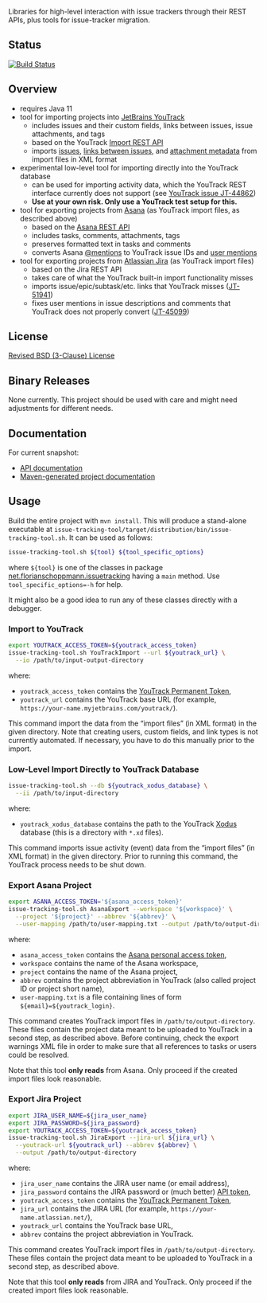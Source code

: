 Libraries for high-level interaction with issue trackers through their REST APIs, plus tools for issue-tracker migration.

## Status
[![Build Status](https://travis-ci.org/fschopp/issue-tracking.svg?branch=master)](https://travis-ci.org/fschopp/issue-tracking)

## Overview

- requires Java 11
- tool for importing projects into [JetBrains YouTrack](https://www.jetbrains.com/youtrack/)
  - includes issues and their custom fields, links between issues, issue attachments, and tags
  - based on the YouTrack [Import REST API](https://www.jetbrains.com/help/youtrack/standalone/Import-Issues.html)
  - imports [issues](https://www.jetbrains.com/help/youtrack/standalone/Import-Issues.html), [links between issues](https://www.jetbrains.com/help/youtrack/standalone/Import-Links.html), and [attachment metadata](issue-tracking-youtrack/src/main/java/net/florianschoppmann/issuetracking/youtrack/Attachments.java) from import files in XML format
- experimental low-level tool for importing directly into the YouTrack database
  - can be used for importing activity data, which the YouTrack REST interface currently does not support (see [YouTrack issue JT-44862](https://youtrack.jetbrains.com/issue/JT-44862))
  - **Use at your own risk. Only use a YouTrack test setup for this.**
- tool for exporting projects from [Asana](https://asana.com/) (as YouTrack import files, as described above)
  - based on the [Asana REST API](https://asana.com/developers/api-reference)
  - includes tasks, comments, attachments, tags
  - preserves formatted text in tasks and comments
  - converts Asana [@mentions](https://asana.com/guide/help/fundamentals/text) to YouTrack issue IDs and [user mentions](https://www.jetbrains.com/help/youtrack/standalone/Mention-Another-User.html)
- tool for exporting projects from [Atlassian Jira](https://www.atlassian.com/software/jira) (as YouTrack import files)
  - based on the Jira REST API
  - takes care of what the YouTrack built-in import functionality misses
  - imports issue/epic/subtask/etc. links that YouTrack misses ([JT-51941](https://youtrack.jetbrains.com/issue/JT-51941))
  - fixes user mentions in issue descriptions and comments that YouTrack does not properly convert ([JT-45099](https://youtrack.jetbrains.com/issue/JT-45099))

## License

[Revised BSD (3-Clause) License](LICENSE)

## Binary Releases

None currently. This project should be used with care and might need adjustments for different needs.

## Documentation

For current snapshot:

- [API documentation](https://fschopp.github.io/issue-tracking/snapshot/apidocs)
- [Maven-generated project documentation](https://fschopp.github.io/issue-tracking/snapshot)

## Usage

Build the entire project with `mvn install`. This will produce a stand-alone executable at `issue-tracking-tool/target/distribution/bin/issue-tracking-tool.sh`. It can be used as follows:
```bash
issue-tracking-tool.sh ${tool} ${tool_specific_options}
```
where `${tool}` is one of the classes in package [net.florianschoppmann.issuetracking](issue-tracking-tool/src/main/java/net/florianschoppmann/issuetracking) having a `main` method. Use `tool_specific_options=-h` for help.

It might also be a good idea to run any of these classes directly with a debugger.

### Import to YouTrack

```bash
export YOUTRACK_ACCESS_TOKEN=${youtrack_access_token}
issue-tracking-tool.sh YouTrackImport --url ${youtrack_url} \
  --io /path/to/input-output-directory
```
where:
- `youtrack_access_token` contains the [YouTrack Permanent Token](https://www.jetbrains.com/help/youtrack/standalone/Manage-Permanent-Token.html#obtain-permanent-token),
- `youtrack_url` contains the YouTrack base URL (for example, `https://your-name.myjetbrains.com/youtrack/`).

This command import the data from the “import files” (in XML format) in the given directory. Note that creating users, custom fields, and link types is not currently automated. If necessary, you have to do this manually prior to the import. 


### Low-Level Import Directly to YouTrack Database

```bash
issue-tracking-tool.sh --db ${youtrack_xodus_database} \
  --ii /path/to/input-directory
```
where:
- `youtrack_xodus_database` contains the path to the YouTrack [Xodus](https://github.com/JetBrains/xodus) database (this is a directory with `*.xd` files).

This command imports issue activity (event) data from the “import files” (in XML format) in the given directory. Prior to running this command, the YouTrack process needs to be shut down.


### Export Asana Project

```bash
export ASANA_ACCESS_TOKEN='${asana_access_token}'
issue-tracking-tool.sh AsanaExport --workspace '${workspace}' \
  --project '${project}' --abbrev '${abbrev}' \
  --user-mapping /path/to/user-mapping.txt --output /path/to/output-directory
```
where:
- `asana_access_token` contains the [Asana personal access token](https://asana.com/developers/documentation/getting-started/auth#personal-access-token),
- `workspace` contains the name of the Asana workspace,
- `project` contains the name of the Asana project,
- `abbrev` contains the project abbreviation in YouTrack (also called project ID or project short name),
- `user-mapping.txt` is a file containing lines of form `${email}=${youtrack_login}`.

This command creates YouTrack import files in `/path/to/output-directory`. These files contain the project data meant to be uploaded to YouTrack in a second step, as described above. Before continuing, check the export warnings XML file in order to make sure that all references to tasks or users could be resolved.

Note that this tool **only reads** from Asana. Only proceed if the created import files look reasonable.


### Export Jira Project

```bash
export JIRA_USER_NAME=${jira_user_name}
export JIRA_PASSWORD=${jira_password}
export YOUTRACK_ACCESS_TOKEN=${youtrack_access_token}
issue-tracking-tool.sh JiraExport --jira-url ${jira_url} \
  --youtrack-url ${youtrack_url} --abbrev ${abbrev} \
  --output /path/to/output-directory
```
where:
- `jira_user_name` contains the JIRA user name (or email address),
- `jira_password` contains the JIRA password or (much better) [API token](https://confluence.atlassian.com/cloud/api-tokens-938839638.html),
- `youtrack_access_token` contains the [YouTrack Permanent Token](https://www.jetbrains.com/help/youtrack/standalone/Manage-Permanent-Token.html#obtain-permanent-token),
- `jira_url` contains the JIRA URL (for example, `https://your-name.atlassian.net/`),
- `youtrack_url` contains the YouTrack base URL,
- `abbrev` contains the project abbreviation in YouTrack.

This command creates YouTrack import files in `/path/to/output-directory`. These files contain the project data meant to be uploaded to YouTrack in a second step, as described above.

Note that this tool **only reads** from JIRA and YouTrack. Only proceed if the created import files look reasonable.
